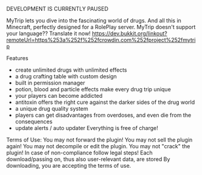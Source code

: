 DEVELOPMENT IS CURRENTLY PAUSED

MyTrip lets you dive into the fascinating world of drugs. And all this in Minecraft, perfectly designed for a RolePlay server.
MyTrip doesn't support your language??
Translate it now! https://dev.bukkit.org/linkout?remoteUrl=https%253a%252f%252fcrowdin.com%252fproject%252fmytrip

Features
- create unlimited drugs with unlimited effects
- a drug crafting table with custom design
- built in permission manager
- potion, blood and particle effects make every drug trip unique
- your players can become addicted
- antitoxin offers the right cure against the darker sides of the drug world
- a unique drug quality system
- players can get disadvantages from overdoses, and even die from the consequences
- update alerts / auto updater
Everything is free of charge!

Terms of Use:
You may not forward the plugin!
You may not sell the plugin again!
You may not decompile or edit the plugin.
You may not "crack" the plugin!
In case of non-compliance follow legal steps!
Each download/passing on, thus also user-relevant data, are stored
By downloading, you are accepting the terms of use.
